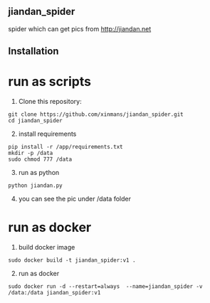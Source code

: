 ## jiandan_spider
spider which can get pics from http://jiandan.net

## Installation
# run as scripts 
1. Clone this repository:
```shell
git clone https://github.com/xinmans/jiandan_spider.git
cd jiandan_spider
```

2. install requirements

```shell
pip install -r /app/requirements.txt
mkdir -p /data
sudo chmod 777 /data
```
3.  run as python 
```
python jiandan.py
```

4. you can see the pic under /data folder

# run as docker
1. build docker image
```
sudo docker build -t jiandan_spider:v1 .

```

2. run as docker
```
sudo docker run -d --restart=always  --name=jiandan_spider -v /data:/data jiandan_spider:v1
```




